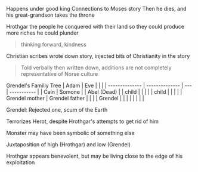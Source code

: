 Happens under good king
Connections to Moses story
Then he dies, and his great-grandson takes the throne

Hrothgar the people he conquered with their land so they could produce more riches he could plunder

> thinking forward, kindness


Christian scribes wrote down story, injected bits of Christianity in the story

> Told verbally then written down, additions are not completely representative of Norse culture

Grendel's Familiy Tree
| Adam           | Eve            |     |             |
| -------------- | -------------- | --- | ----------- |
| Cain           | Somone         |     | Abel (Dead) |
| child          |                |     |             |
| child          |                |     |             |
| Grendel mother | Grendel father |     |             |
| Grendel        |                |     |             |               |                |     |             |

Grendel: Rejected one, scum of the Earth

Terrorizes Herot, despite Hrothgar's attempts to get rid of him

Monster may have been symbolic of something else

Juxtaposition of high (Hrothgar) and low (Grendel)

Hrothgar appears benevolent, but may be living close to the edge of his exploitation

